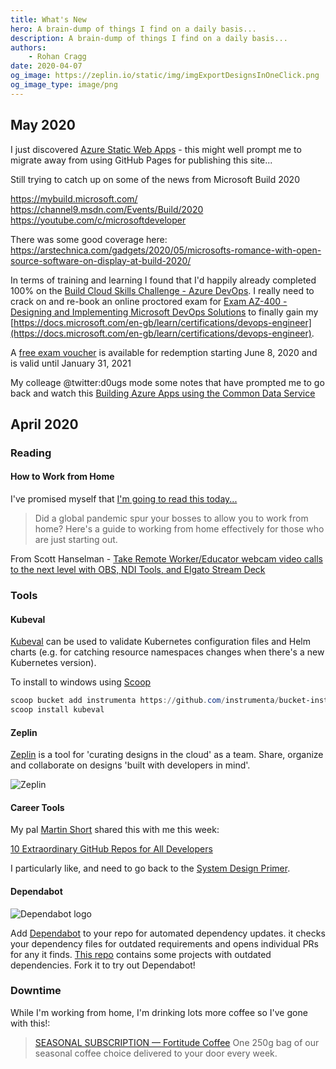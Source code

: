 ```yaml
---
title: What's New
hero: A brain-dump of things I find on a daily basis...
description: A brain-dump of things I find on a daily basis...
authors:
    - Rohan Cragg
date: 2020-04-07
og_image: https://zeplin.io/static/img/imgExportDesignsInOneClick.png
og_image_type: image/png
---
```

## May 2020

I just discovered [Azure Static Web Apps](https://docs.microsoft.com/en-gb/azure/static-web-apps/overview) - this might well prompt me to migrate away from using GitHub Pages for publishing this site...

Still trying to catch up on some of the news from Microsoft Build 2020

https://mybuild.microsoft.com/
https://channel9.msdn.com/Events/Build/2020
https://youtube.com/c/microsoftdeveloper

There was some good coverage here: https://arstechnica.com/gadgets/2020/05/microsofts-romance-with-open-source-software-on-display-at-build-2020/

In terms of training and learning I found that I'd happily already completed 100% on the [Build Cloud Skills Challenge - Azure DevOps](https://docs.microsoft.com/en-us/users/buildcloudskillschallenge/collections/60j5u7og741dgd). I really need to crack on and re-book an online proctored exam for [Exam AZ-400 - Designing and Implementing Microsoft DevOps Solutions](https://docs.microsoft.com/en-gb/learn/certifications/exams/az-400) to finally gain my [https://docs.microsoft.com/en-gb/learn/certifications/devops-engineer](https://docs.microsoft.com/en-gb/learn/certifications/devops-engineer).

A [free exam voucher](https://docs.microsoft.com/en-us/learn/certifications/microsoft-build-cloud-skills-challenge-2020-free-certification-exam-offer) is available for redemption starting June 8, 2020 and is valid until January 31, 2021

My colleage @twitter:d0ugs mode some notes that have prompted me to go back and watch this [Building Azure Apps using the Common Data Service](https://www.youtube.com/watch?v=8My4Nh2MUEo)

## April 2020

### Reading

#### How to Work from Home

I've promised myself that [I'm going to read this today...](https://haacked.com/archive/2020/03/03/how-to-work-from-home/)
> Did a global pandemic spur your bosses to allow you to work from home? Here's a guide to working from home effectively for those who are just starting out.

From Scott Hanselman - [Take Remote Worker/Educator webcam video calls to the next level with OBS, NDI Tools, and Elgato Stream Deck](https://www.hanselman.com/blog/TakeRemoteWorkerEducatorWebcamVideoCallsToTheNextLevelWithOBSNDIToolsAndElgatoStreamDeck.aspx)

### Tools

#### Kubeval

[Kubeval](https://kubeval.instrumenta.dev/) can be used to validate Kubernetes configuration files and Helm charts (e.g. for catching resource namespaces changes when there's a new Kubernetes version).

To install to windows using [Scoop](/misc/scoop)

```powershell
scoop bucket add instrumenta https://github.com/instrumenta/bucket-instrumenta
scoop install kubeval
```

#### Zeplin

[Zeplin](https://zeplin.io/why-zeplin) is a tool for 'curating designs in the cloud' as a team. Share, organize and collaborate on designs 'built with developers in mind'.

![Zeplin](https://zeplin.io/static/img/imgExportDesignsInOneClick.png)

#### Career Tools

My pal [Martin Short](https://mashort.github.io/) shared this with me this week:

[10 Extraordinary GitHub Repos for All Developers](https://medium.com/better-programming/10-extraordinary-github-repos-for-all-developers-939cdeb28ad0)

I particularly like, and need to go back to the [System Design Primer](https://github.com/donnemartin/system-design-primer).

#### Dependabot

![Dependabot logo](https://avatars3.githubusercontent.com/u/27347476?s=200&v=4)

Add [Dependabot](https://dependabot.com/) to your repo for automated dependency updates. it checks your dependency files for outdated requirements and opens individual PRs for any it finds. [This repo](https://github.com/dependabot/demo) contains some projects with outdated dependencies. Fork it to try out Dependabot!

### Downtime

While I'm working from home, I'm drinking lots more coffee so I've gone with this!:
> [SEASONAL SUBSCRIPTION — Fortitude Coffee](https://www.fortitudecoffee.com/subscriptions/seasonalweekly)
> One 250g bag of our seasonal coffee choice delivered to your door every week.